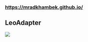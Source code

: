 ### https://mradkhambek.github.io/

## LeoAdapter
[![](https://jitpack.io/v/MrAdkhambek/LeoAdapter.svg)](https://jitpack.io/#MrAdkhambek/LeoAdapter)

